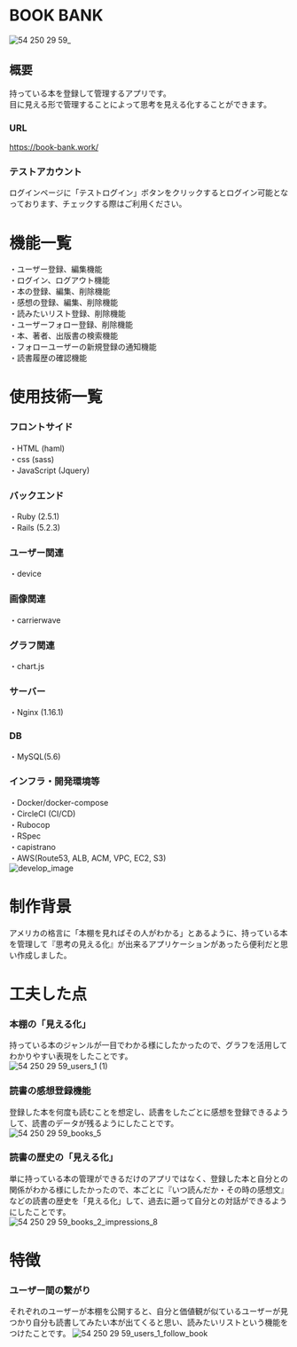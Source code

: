 # BOOK BANK
![54 250 29 59_](https://user-images.githubusercontent.com/56828853/72335941-25fd2c80-3703-11ea-8bd0-0b3a2581d90e.png)

## 概要
持っている本を登録して管理するアプリです。  
目に見える形で管理することによって思考を見える化することができます。  
### URL
https://book-bank.work/
### テストアカウント
ログインページに「テストログイン」ボタンをクリックするとログイン可能となっております、チェックする際はご利用ください。  

# 機能一覧
・ユーザー登録、編集機能  
・ログイン、ログアウト機能  
・本の登録、編集、削除機能  
・感想の登録、編集、削除機能  
・読みたいリスト登録、削除機能  
・ユーザーフォロー登録、削除機能  
・本、著者、出版書の検索機能  
・フォローユーザーの新規登録の通知機能  
・読書履歴の確認機能

# 使用技術一覧
### フロントサイド
・HTML (haml)  
・css (sass)  
・JavaScript (Jquery)  
### バックエンド  
・Ruby (2.5.1)  
・Rails (5.2.3)  
### ユーザー関連  
・device  
### 画像関連  
・carrierwave  
### グラフ関連  
・chart.js  
### サーバー  
・Nginx (1.16.1)  
### DB  
・MySQL(5.6)  
### インフラ・開発環境等  
・Docker/docker-compose  
・CircleCI (CI/CD)  
・Rubocop  
・RSpec  
・capistrano  
・AWS(Route53, ALB, ACM, VPC, EC2, S3)  
![develop_image](https://user-images.githubusercontent.com/56828853/76205428-8d37e880-623d-11ea-805b-45fc38e2a56f.png)


# 制作背景
アメリカの格言に「本棚を見ればその人がわかる」とあるように、持っている本を管理して『思考の見える化』が出来るアプリケーションがあったら便利だと思い作成しました。  
  

# 工夫した点
### 本棚の「見える化」
持っている本のジャンルが一目でわかる様にしたかったので、グラフを活用してわかりやすい表現をしたことです。  
![54 250 29 59_users_1 (1)](https://user-images.githubusercontent.com/56828853/72585131-36deb580-3930-11ea-82a7-5067a4131704.png)

### 読書の感想登録機能
登録した本を何度も読むことを想定し、読書をしたごとに感想を登録できるようして、読書のデータが残るようにしたことです。  
![54 250 29 59_books_5](https://user-images.githubusercontent.com/56828853/72337908-ba1cc300-3706-11ea-802b-d547ff74c371.png)  

### 読書の歴史の「見える化」
単に持っている本の管理ができるだけのアプリではなく、登録した本と自分との関係がわかる様にしたかったので、本ごとに『いつ読んだか・その時の感想文』などの読書の歴史を「見える化」して、過去に遡って自分との対話ができるようにしたことです。  
![54 250 29 59_books_2_impressions_8](https://user-images.githubusercontent.com/56828853/72678431-32113180-3ae9-11ea-8e51-0591d66feef1.png)

# 特徴
### ユーザー間の繋がり
それぞれのユーザーが本棚を公開すると、自分と価値観が似ているユーザーが見つかり自分も読書してみたい本が出てくると思い、読みたいリストという機能をつけたことです。
![54 250 29 59_users_1_follow_book](https://user-images.githubusercontent.com/56828853/72586726-2598a780-3936-11ea-973f-6f4fc1d073c0.png)  